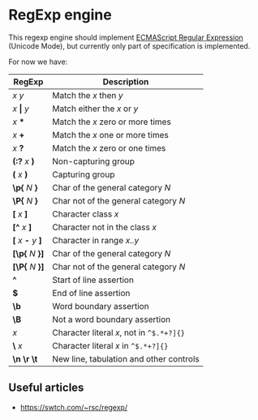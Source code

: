 # RegExp engine

This regexp engine should implement
[ECMAScript Regular Expression](https://tc39.es/ecma262/#sec-regexp-regular-expression-objects)
(Unicode Mode), but currently only part of specification is implemented.

For now we have:

|  RegExp                   | Description                               |
| ------------------------- | ----------------------------------------- |
| *x* *y*                   | Match the *x* then *y*                    |
| *x* **\|** *y*            | Match either the *x* or *y*               |
| *x* **\***                | Match the *x* zero or more times          |
| *x* **+**                 | Match the *x* one or more times           |
| *x* **?**                 | Match the *x* zero or one times           |
| **(:?** *x* **)**         | Non-capturing group                       |
| **(** *x* **)**           | Capturing group                           |
| **\p{** *N* **}**         | Char of the general category *N*          |
| **\P{** *N* **}**         | Char not of the general category *N*      |
| **[** *x* **]**           | Character class *x*                       |
| **[^** *x* **]**          | Character not in the class *x*            |
| **[** *x* **-** *y* **]** | Character in range *x..y*                 |
| **[\p{** *N* **}]**       | Char of the general category *N*          |
| **[\P{** *N* **}]**       | Char not of the general category *N*      |
|  **^**                    | Start of line assertion                   |
|  **$**                    | End of line assertion                     |
|  **\b**                   | Word boundary assertion                   |
|  **\B**                   | Not a word boundary assertion             |
|  *x*                      | Character literal *x*, not in `^$.*+?]{}` |
|  **\\** *x*               | Character literal *x* in `^$.*+?]{}`      |
|  **\\n** **\\r** **\\t**  | New line, tabulation and other controls   |

## Useful articles

* https://swtch.com/~rsc/regexp/
